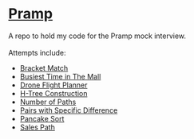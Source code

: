 # [Pramp](http://pramp.com)
A repo to hold my code for the Pramp mock interview.<br/><br/>
Attempts include:
- [Bracket Match](./Bracket%20Match/Bracket%20Match.ipynb)
- [Busiest Time in The Mall](./Busiest%20Time%20in%20The%20Mall/Busiest%20Time%20in%20The%20Mall.ipynb)
- [Drone Flight Planner](./Drone%20Flight%20Planner/Drone%20Flight%20Planner.ipynb)
- [H-Tree Construction](./H-Tree%20Construction/H-Tree%20Construction.ipynb)
- [Number of Paths](./Number%20of%20Paths/Number%20of%20Paths.ipynb)
- [Pairs with Specific Difference](./Pairs%20with%20Specific%20Difference/Pairs%20with%20Specific%20Difference.ipynb)
- [Pancake Sort](./Pancake%20Sort/Pancake%20Sort.ipynb)
- [Sales Path](./Sales%20Path/Sales%20Path.ipynb)
